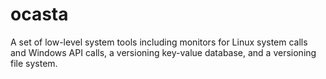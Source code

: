 # ocasta
A set of low-level system tools including monitors for Linux system calls and Windows API calls, a versioning key-value database, and a versioning file system. 

